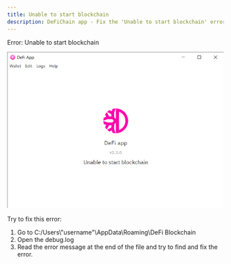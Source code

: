 ```yaml
---
title: Unable to start blockchain
description: DeFiChain app - Fix the 'Unable to start blockchain' error
---
```


Error: Unable to start blockchain

![center](./../media/Unable_to_start_blockchain.png)

Try to fix this error:

1.  Go to C:/Users\\"username"\AppData\Roaming\DeFi Blockchain
2.  Open the debug.log
3.  Read the error message at the end of the file and try to find and fix the error.
